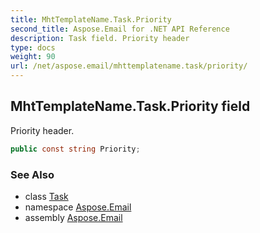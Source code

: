 ```yaml
---
title: MhtTemplateName.Task.Priority
second_title: Aspose.Email for .NET API Reference
description: Task field. Priority header
type: docs
weight: 90
url: /net/aspose.email/mhttemplatename.task/priority/
---
```

## MhtTemplateName.Task.Priority field

Priority header.

```csharp
public const string Priority;
```

### See Also

* class [Task](../)
* namespace [Aspose.Email](../../mhttemplatename.task/)
* assembly [Aspose.Email](../../../)


